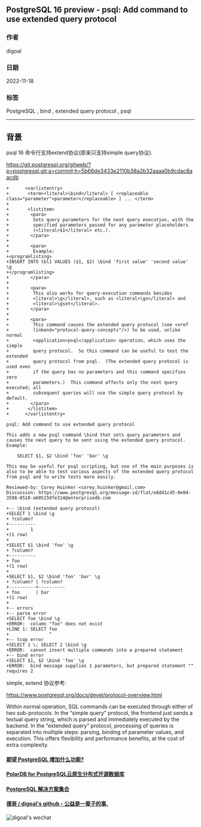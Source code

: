 ## PostgreSQL 16 preview - psql: Add command to use extended query protocol     
          
### 作者          
digoal          
          
### 日期          
2022-11-18         
          
### 标签          
PostgreSQL , bind , extended query protocol , psql             
          
----          
          
## 背景   
psql 16 命令行支持extend协议(原来只支持simple query协议).   
  
https://git.postgresql.org/gitweb/?p=postgresql.git;a=commit;h=5b66de3433e2110b38a2b32aaaa0b9cdac8aacdb  
  
```  
+      <varlistentry>  
+       <term><literal>\bind</literal> [ <replaceable class="parameter">parameter</replaceable> ] ... </term>  
+  
+       <listitem>  
+        <para>  
+         Sets query parameters for the next query execution, with the  
+         specified parameters passed for any parameter placeholders  
+         (<literal>$1</literal> etc.).  
+        </para>  
+  
+        <para>  
+         Example:  
+<programlisting>  
+INSERT INTO tbl1 VALUES ($1, $2) \bind 'first value' 'second value' \g  
+</programlisting>  
+        </para>  
+  
+        <para>  
+         This also works for query-execution commands besides  
+         <literal>\g</literal>, such as <literal>\gx</literal> and  
+         <literal>\gset</literal>.  
+        </para>  
+  
+        <para>  
+         This command causes the extended query protocol (see <xref  
+         linkend="protocol-query-concepts"/>) to be used, unlike normal  
+         <application>psql</application> operation, which uses the simple  
+         query protocol.  So this command can be useful to test the extended  
+         query protocol from psql.  (The extended query protocol is used even  
+         if the query has no parameters and this command specifies zero  
+         parameters.)  This command affects only the next query executed; all  
+         subsequent queries will use the simple query protocol by default.  
+        </para>  
+       </listitem>  
+      </varlistentry>  
```  
  
  
```  
psql: Add command to use extended query protocol  
  
This adds a new psql command \bind that sets query parameters and  
causes the next query to be sent using the extended query protocol.  
Example:  
  
    SELECT $1, $2 \bind 'foo' 'bar' \g  
  
This may be useful for psql scripting, but one of the main purposes is  
also to be able to test various aspects of the extended query protocol  
from psql and to write tests more easily.  
  
Reviewed-by: Corey Huinker <corey.huinker@gmail.com>  
Discussion: https://www.postgresql.org/message-id/flat/e8dd1cd5-0e04-3598-0518-a605159fe314@enterprisedb.com  
```  
  
```  
+-- \bind (extended query protocol)  
+SELECT 1 \bind \g  
+ ?column?   
+----------  
+        1  
+(1 row)  
+  
+SELECT $1 \bind 'foo' \g  
+ ?column?   
+----------  
+ foo  
+(1 row)  
+  
+SELECT $1, $2 \bind 'foo' 'bar' \g  
+ ?column? | ?column?   
+----------+----------  
+ foo      | bar  
+(1 row)  
+  
+-- errors  
+-- parse error  
+SELECT foo \bind \g  
+ERROR:  column "foo" does not exist  
+LINE 1: SELECT foo   
+               ^  
+-- tcop error  
+SELECT 1 \; SELECT 2 \bind \g  
+ERROR:  cannot insert multiple commands into a prepared statement  
+-- bind error  
+SELECT $1, $2 \bind 'foo' \g  
+ERROR:  bind message supplies 1 parameters, but prepared statement "" requires 2  
```  
  
simple, extend 协议参考:  
  
https://www.postgresql.org/docs/devel/protocol-overview.html  
  
Within normal operation, SQL commands can be executed through either of two sub-protocols. In the “simple query” protocol, the frontend just sends a textual query string, which is parsed and immediately executed by the backend. In the “extended query” protocol, processing of queries is separated into multiple steps: parsing, binding of parameter values, and execution. This offers flexibility and performance benefits, at the cost of extra complexity.  
  
  
#### [期望 PostgreSQL 增加什么功能?](https://github.com/digoal/blog/issues/76 "269ac3d1c492e938c0191101c7238216")
  
  
#### [PolarDB for PostgreSQL云原生分布式开源数据库](https://github.com/ApsaraDB/PolarDB-for-PostgreSQL "57258f76c37864c6e6d23383d05714ea")
  
  
#### [PostgreSQL 解决方案集合](https://yq.aliyun.com/topic/118 "40cff096e9ed7122c512b35d8561d9c8")
  
  
#### [德哥 / digoal's github - 公益是一辈子的事.](https://github.com/digoal/blog/blob/master/README.md "22709685feb7cab07d30f30387f0a9ae")
  
  
![digoal's wechat](../pic/digoal_weixin.jpg "f7ad92eeba24523fd47a6e1a0e691b59")
  
